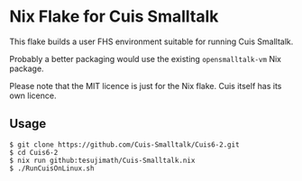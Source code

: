 # Nix Flake for Cuis Smalltalk

This flake builds a user FHS environment suitable for running Cuis Smalltalk.

Probably a better packaging would use the existing `opensmalltalk-vm` Nix package.

Please note that the MIT licence is just for the Nix flake.  Cuis itself has its own licence.

## Usage

```
$ git clone https://github.com/Cuis-Smalltalk/Cuis6-2.git
$ cd Cuis6-2
$ nix run github:tesujimath/Cuis-Smalltalk.nix
$ ./RunCuisOnLinux.sh

```
